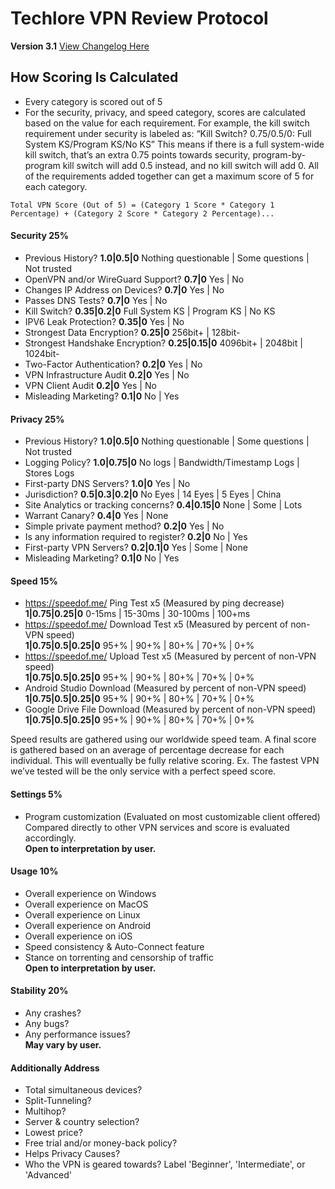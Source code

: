 # Techlore VPN Review Protocol
**Version 3.1** [View Changelog Here](https://github.com/techlore-official/VPN-reviews/blob/master/review-protocol-changelog.md)

## How Scoring Is Calculated
- Every category is scored out of 5
- For the security, privacy, and speed category, scores are calculated based on the value for each requirement. For example, the kill switch requirement under security is labeled as: “Kill Switch? 0.75/0.5/0: Full System KS/Program KS/No KS” This means if there is a full system-wide kill switch, that’s an extra 0.75 points towards security, program-by-program kill switch will add 0.5 instead, and no kill switch will add 0. All of the requirements added together can get a maximum score of 5 for each category. 

```
Total VPN Score (Out of 5) = (Category 1 Score * Category 1 Percentage) + (Category 2 Score * Category 2 Percentage)...
```

#### Security 25% 
- Previous History? **1.0|0.5|0**  Nothing questionable | Some questions | Not trusted
- OpenVPN and/or WireGuard Support?  **0.7|0**  Yes | No
- Changes IP Address on Devices?  **0.7|0**  Yes | No
- Passes DNS Tests? **0.7|0**  Yes | No
- Kill Switch? **0.35|0.2|0**  Full System KS | Program KS | No KS
- IPV6 Leak Protection? **0.35|0**  Yes | No
- Strongest Data Encryption? **0.25|0**  256bit+ | 128bit-
- Strongest Handshake Encryption? **0.25|0.15|0**  4096bit+ | 2048bit | 1024bit-
- Two-Factor Authentication? **0.2|0**  Yes | No
- VPN Infrastructure Audit **0.2|0**  Yes | No
- VPN Client Audit **0.2|0**  Yes | No
- Misleading Marketing? **0.1|0**  No | Yes

#### Privacy 25%
- Previous History? **1.0|0.5|0**  Nothing questionable | Some questions | Not trusted
- Logging Policy? **1.0|0.75|0**  No logs | Bandwidth/Timestamp Logs | Stores Logs
- First-party DNS Servers? **1.0|0**  Yes | No
- Jurisdiction? **0.5|0.3|0.2|0**  No Eyes | 14 Eyes | 5 Eyes | China
- Site Analytics or tracking concerns? **0.4|0.15|0**  None | Some | Lots
- Warrant Canary?  **0.4|0**  Yes | None
- Simple private payment method? **0.2|0**  Yes | No 
- Is any information required to register? **0.2|0**  No | Yes
- First-party VPN Servers? **0.2|0.1|0**  Yes | Some | None
- Misleading Marketing? **0.1|0**  No | Yes

#### Speed 15% 
- https://speedof.me/ Ping Test x5 (Measured by ping decrease)  
**1|0.75|0.25|0**     0-15ms | 15-30ms | 30-100ms | 100+ms
- https://speedof.me/ Download Test x5 (Measured by percent of non-VPN speed)  
**1|0.75|0.5|0.25|0**     95+% | 90+% | 80+% | 70+% | 0+%
- https://speedof.me/ Upload Test x5 (Measured by percent of non-VPN speed)  
**1|0.75|0.5|0.25|0**     95+% | 90+% | 80+% | 70+% | 0+%
- Android Studio Download (Measured by percent of non-VPN speed)  
**1|0.75|0.5|0.25|0**     95+% | 90+% | 80+% | 70+% | 0+%
- Google Drive File Download (Measured by percent of non-VPN speed)  
**1|0.75|0.5|0.25|0**   95+% | 90+% | 80+% | 70+% | 0+%

Speed results are gathered using our worldwide speed team. A final score is gathered based on an average of percentage decrease for each individual. This will eventually be fully relative scoring. Ex. The fastest VPN we’ve tested will be the only service with a perfect speed score.

#### Settings 5%
- Program customization (Evaluated on most customizable client offered) Compared directly to other VPN services and score is evaluated accordingly.  
**Open to interpretation by user.**  

#### Usage 10%
- Overall experience on Windows
- Overall experience on MacOS
- Overall experience on Linux 
- Overall experience on Android
- Overall experience on iOS
- Speed consistency & Auto-Connect feature
- Stance on torrenting and censorship of traffic  
**Open to interpretation by user.**

#### Stability 20%
- Any crashes? 
- Any bugs? 
- Any performance issues?  
**May vary by user.**

#### Additionally Address
- Total simultaneous devices?
- Split-Tunneling?
- Multihop?
- Server & country selection?
- Lowest price?
- Free trial and/or money-back policy?
- Helps Privacy Causes?
- Who the VPN is geared towards? Label 'Beginner', 'Intermediate', or 'Advanced'
